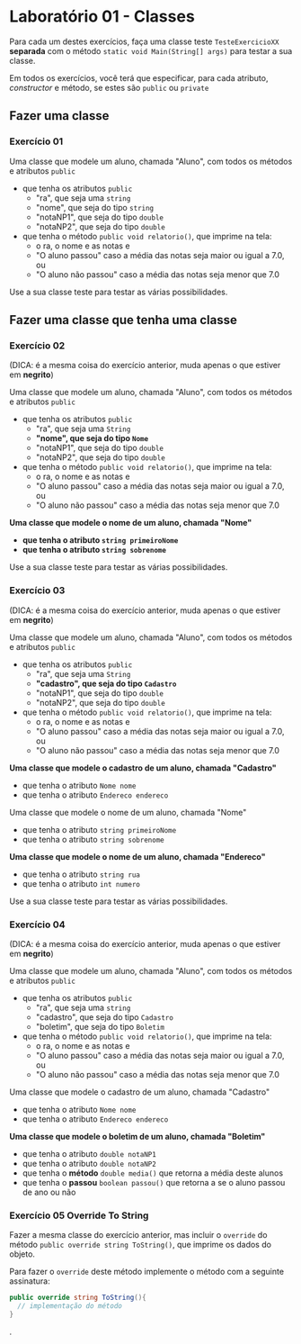 # Laboratório 01 - Classes

Para cada um destes exercícios, faça uma classe teste `TesteExercicioXX` **separada** com o método `static void Main(String[] args)` para testar a sua classe.

Em todos os exercícios, você terá que especificar, para cada atributo, *constructor* e método, se estes são `public` ou `private`

## Fazer uma classe

### Exercício 01

Uma classe que modele um aluno, chamada "Aluno", com todos os métodos e atributos `public`
* que tenha os atributos `public`
	* "ra", que seja uma `string`
	* "nome", que seja do tipo `string`
	* "notaNP1", que seja do tipo `double`
	* "notaNP2", que seja do tipo `double`
* que tenha o método `public void relatorio()`, que imprime na tela:
	* o ra, o nome e as notas e
	* "O aluno passou" caso a média das notas seja maior ou igual a 7.0, ou
	* "O aluno não passou" caso a média das notas seja menor que 7.0

Use a sua classe teste para testar as várias possibilidades.



## Fazer uma classe que tenha uma classe

### Exercício 02

(DICA: é a mesma coisa do exercício anterior, muda apenas o que estiver em **negrito**)

Uma classe que modele um aluno, chamada "Aluno", com todos os métodos e atributos `public`
* que tenha os atributos `public`
	* "ra", que seja uma `String`
	* **"nome", que seja do tipo `Nome`**
	* "notaNP1", que seja do tipo `double`
	* "notaNP2", que seja do tipo `double`
* que tenha o método `public void relatorio()`, que imprime na tela:
	* o ra, o nome e as notas e
	* "O aluno passou" caso a média das notas seja maior ou igual a 7.0, ou
	* "O aluno não passou" caso a média das notas seja menor que 7.0

**Uma classe que modele o nome de um aluno, chamada "Nome"**
* **que tenha o atributo `string primeiroNome`**
* **que tenha o atributo `string sobrenome`**

Use a sua classe teste para testar as várias possibilidades.

### Exercício 03

(DICA: é a mesma coisa do exercício anterior, muda apenas o que estiver em **negrito**)

Uma classe que modele um aluno, chamada "Aluno", com todos os métodos e atributos `public`
* que tenha os atributos `public`
	* "ra", que seja uma `String`
	* **"cadastro", que seja do tipo `Cadastro`**
	* "notaNP1", que seja do tipo `double`
	* "notaNP2", que seja do tipo `double`
* que tenha o método `public void relatorio()`, que imprime na tela:
	* o ra, o nome e as notas e
	* "O aluno passou" caso a média das notas seja maior ou igual a 7.0, ou
	* "O aluno não passou" caso a média das notas seja menor que 7.0

**Uma classe que modele o cadastro de um aluno, chamada "Cadastro"**
* que tenha o atributo `Nome nome`
* que tenha o atributo `Endereco endereco`

Uma classe que modele o nome de um aluno, chamada "Nome"
* que tenha o atributo `string primeiroNome`
* que tenha o atributo `string sobrenome`


**Uma classe que modele o nome de um aluno, chamada "Endereco"**
* que tenha o atributo `string rua`
* que tenha o atributo `int numero`

Use a sua classe teste para testar as várias possibilidades.


### Exercício 04

(DICA: é a mesma coisa do exercício anterior, muda apenas o que estiver em **negrito**)

Uma classe que modele um aluno, chamada "Aluno", com todos os métodos e atributos `public`
* que tenha os atributos `public`
	* "ra", que seja uma `string`
	* "cadastro", que seja do tipo `Cadastro`
	* "boletim", que seja do tipo `Boletim`
* que tenha o método `public void relatorio()`, que imprime na tela:
	* o ra, o nome e as notas e
	* "O aluno passou" caso a média das notas seja maior ou igual a 7.0, ou
	* "O aluno não passou" caso a média das notas seja menor que 7.0

Uma classe que modele o cadastro de um aluno, chamada "Cadastro"
* que tenha o atributo `Nome nome`
* que tenha o atributo `Endereco endereco`

**Uma classe que modele o boletim de um aluno, chamada "Boletim"**
* que tenha o atributo `double notaNP1`
* que tenha o atributo `double notaNP2`
* que tenha o **método** `double media()` que retorna a média deste alunos
* que tenha o **passou** `boolean passou()` que retorna a se o aluno passou de ano ou não


### Exercício 05 Override To String

Fazer a mesma classe do exercício anterior, mas incluir o `override` do método `public override string ToString()`, que imprime os dados do objeto.

Para fazer o `override` deste método implemente o método com a seguinte assinatura:
``` cs
public override string ToString(){
  // implementação do método
}
```
<!--
## [Respostas](https://github.com/viniciusdenovaes/Unip231LPOO/tree/main/lab01_01/src)
-->

.
